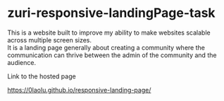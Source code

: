 # zuri-responsive-landingPage-task

This is a website built to improve my ability to make websites scalable across multiple screen sizes. <br />
It is a landing page generally about creating a community where the communication can thrive between the admin of the community and the audience.

Link to the hosted page

https://0laolu.github.io/responsive-landing-page/
